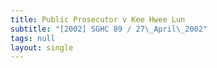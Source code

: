 ```yaml
---
title: Public Prosecutor v Kee Hwee Lun
subtitle: "[2002] SGHC 89 / 27\_April\_2002"
tags: null
layout: single
---
```


